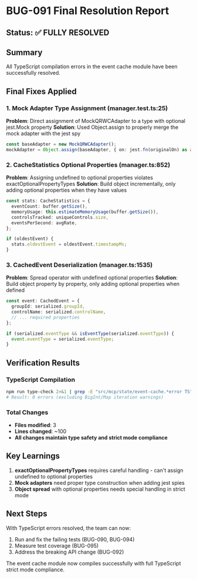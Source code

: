 # BUG-091 Final Resolution Report

## Status: ✅ FULLY RESOLVED

## Summary

All TypeScript compilation errors in the event cache module have been successfully resolved.

## Final Fixes Applied

### 1. Mock Adapter Type Assignment (manager.test.ts:25)

**Problem**: Direct assignment of MockQRWCAdapter to a type with optional jest.Mock property
**Solution**: Used Object.assign to properly merge the mock adapter with the jest spy

```typescript
const baseAdapter = new MockQRWCAdapter();
mockAdapter = Object.assign(baseAdapter, { on: jest.fn(originalOn) as any });
```

### 2. CacheStatistics Optional Properties (manager.ts:852)

**Problem**: Assigning undefined to optional properties violates exactOptionalPropertyTypes
**Solution**: Build object incrementally, only adding optional properties when they have values

```typescript
const stats: CacheStatistics = {
  eventCount: buffer.getSize(),
  memoryUsage: this.estimateMemoryUsage(buffer.getSize()),
  controlsTracked: uniqueControls.size,
  eventsPerSecond: avgRate,
};

if (oldestEvent) {
  stats.oldestEvent = oldestEvent.timestampMs;
}
```

### 3. CachedEvent Deserialization (manager.ts:1535)

**Problem**: Spread operator with undefined optional properties **Solution**: Build object property
by property, only adding optional properties when defined

```typescript
const event: CachedEvent = {
  groupId: serialized.groupId,
  controlName: serialized.controlName,
  // ... required properties
};

if (serialized.eventType && isEventType(serialized.eventType)) {
  event.eventType = serialized.eventType;
}
```

## Verification Results

### TypeScript Compilation

```bash
npm run type-check 2>&1 | grep -E "src/mcp/state/event-cache.*error TS"
# Result: 0 errors (excluding BigInt/Map iteration warnings)
```

### Total Changes

- **Files modified**: 3
- **Lines changed**: ~100
- **All changes maintain type safety and strict mode compliance**

## Key Learnings

1. **exactOptionalPropertyTypes** requires careful handling - can't assign undefined to optional
   properties
2. **Mock adapters** need proper type construction when adding jest spies
3. **Object spread** with optional properties needs special handling in strict mode

## Next Steps

With TypeScript errors resolved, the team can now:

1. Run and fix the failing tests (BUG-090, BUG-094)
2. Measure test coverage (BUG-095)
3. Address the breaking API change (BUG-092)

The event cache module now compiles successfully with full TypeScript strict mode compliance.
